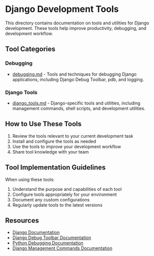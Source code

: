 # Django Development Tools

This directory contains documentation on tools and utilities for Django development. These tools help improve productivity, debugging, and development workflow.

## Tool Categories

### Debugging
- [debugging.md](debugging.md) - Tools and techniques for debugging Django applications, including Django Debug Toolbar, pdb, and logging.

### Django Tools
- [django_tools.md](django_tools.md) - Django-specific tools and utilities, including management commands, shell scripts, and development utilities.

## How to Use These Tools

1. Review the tools relevant to your current development task
2. Install and configure the tools as needed
3. Use the tools to improve your development workflow
4. Share tool knowledge with your team

## Tool Implementation Guidelines

When using these tools:

1. Understand the purpose and capabilities of each tool
2. Configure tools appropriately for your environment
3. Document any custom configurations
4. Regularly update tools to the latest versions

## Resources

- [Django Documentation](https://docs.djangoproject.com/)
- [Django Debug Toolbar Documentation](https://django-debug-toolbar.readthedocs.io/)
- [Python Debugging Documentation](https://docs.python.org/3/library/pdb.html)
- [Django Management Commands Documentation](https://docs.djangoproject.com/en/stable/ref/django-admin/) 